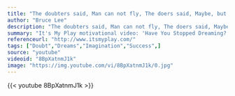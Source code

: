 ```yaml
---
title: "The doubters said, Man can not fly, The doers said, Maybe, but we'll try, And finally soared In the morning glow While non-believers Watched from below."
author: "Bruce Lee"
description: "The doubters said, Man can not fly, The doers said, Maybe, but we'll try, And finally soared In the morning glow While non-believers Watched from below. - Bruce Lee quotes from GetInspired365.com"
summary: "It's My Play motivational video: 'Have You Stopped Dreaming?' is a global project that supports and inspires people around the world to believe in themselves and their dreams. It's My Play serves as a (free to register and use) global sports networking website for athletes, sports employees and sports fans. An individual or a team can create an online sports resume (ID), as well as use a variety of features to promote their activities and events. "
referenceurl: "http://www.itsmyplay.com/"
tags: ["Doubt","Dreams","Imagination","Success",]
source: "youtube"
videoid: "8BpXatnmJ1k"
image: "https://img.youtube.com/vi/8BpXatnmJ1k/0.jpg"
---
```


{{< youtube 8BpXatnmJ1k >}}
